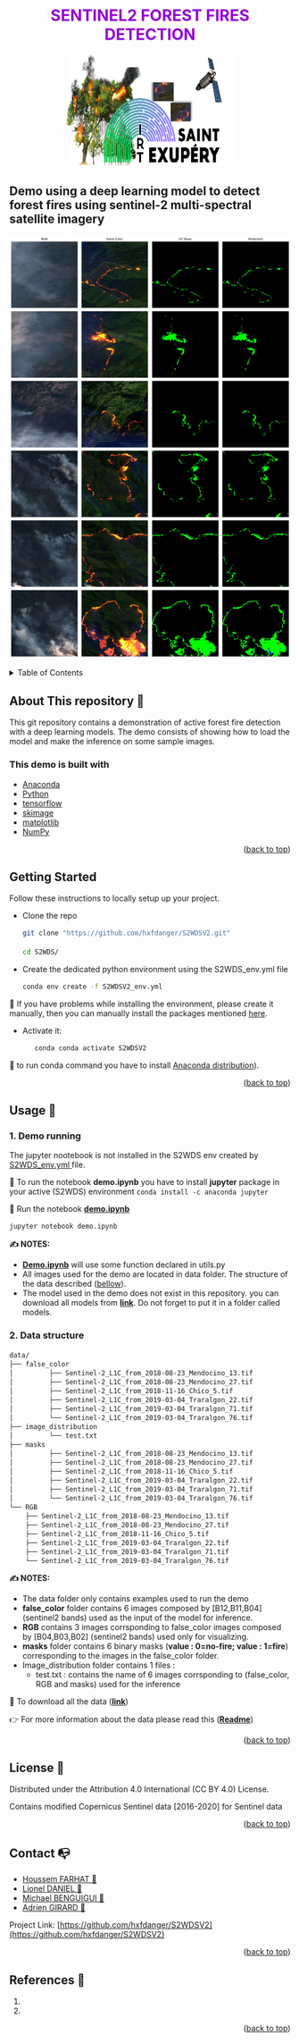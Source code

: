 <H1 align="center" style="color:darkviolet"> SENTINEL2 FOREST FIRES DETECTION </H1>

<p align="center">
<img src="images/logo.png"  width=300" height="200"><br>
</p>

## Demo using a deep learning model to detect forest fires using sentinel-2 multi-spectral satellite imagery




<p align="center">
<img src="images/predictions.jpg" ><br>
</p>


<div id="top"></div>
<!-- TABLE OF CONTENTS -->
<details>
  <summary>Table of Contents</summary>
  <ol>
    <li><a href="#about-this-repository-">About This Repository</a></li>
    <li>
      <a href="#getting-started">Getting Started</a>
    </li>
    <li>
        <a href="#usage-">Usage</a>
        <ul>
            <li><a href="#demo_running">Demo running</a></li>
            <li><a href="#data_structure">Data structure</a></li>
        </ul>
    </li>
    <li><a href="#license-">License</a></li>
    <li><a href="#contact-">Contact</a></li>
    <li><a href="#references-">References</a></li>
  </ol>
</details>



<!-- ABOUT THE PROJECT -->

## About This repository 💼

This git repository contains a demonstration of active forest fire detection with a deep learning models. The demo
consists of showing how to load the model and make the inference on some sample images.


### <div id="packages"> This demo is built with </div>

* [Anaconda](https://www.anaconda.com/products/distribution)
* [Python](https://www.python.org/)
* [tensorflow](https://www.tensorflow.org/)
* [skimage](https://scikit-image.org/)
* [matplotlib](https://matplotlib.org/)
* [NumPy](https://numpy.org/)

<p align="right">(<a href="#top">back to top</a>)</p>



<!-- GETTING STARTED -->

## Getting Started

Follow these instructions to locally setup up your project.


- Clone the repo

  ```sh
  git clone "https://github.com/hxfdanger/S2WDSV2.git"
  
  cd S2WDS/
  ```


- Create the dedicated python environment using the S2WDS_env.yml file

   ```sh
   conda env create -f S2WDSV2_env.yml
   ```
🚨 If you have problems while installing the environment, please create it manually, 
then you can manually install the packages mentioned <a href="#packages">here</a>.

- Activate it:
  ```sh
     conda conda activate S2WDSV2
  ```

🚨 to run conda command you have to install [Anaconda distribution](https://www.anaconda.com/products/distribution)). 

<p align="right">(<a href="#top">back to top</a>)</p>



<!-- USAGE EXAMPLES -->

## Usage 📒

### <div id="demo_running"> 1. Demo running</div>

The jupyter nootebook is not installed in the S2WDS env created by <a href="https://github.com/hxfdanger/S2WDSV2/blob/main/S2WDSV2_env.yml">S2WDS_env.yml </a> file.

🚨 To run the notebook **demo.ipynb** you have to install **jupyter** package in your active (S2WDS) environment
```conda install -c anaconda jupyter```

🏁 Run the notebook [**demo.ipynb**](https://github.com/hxfdanger/S2WDS/blob/prepare_demo/demo.ipynb)

```bash
jupyter notebook demo.ipynb
```

**✍ NOTES:**

- [**Demo.ipynb**](https://github.com/hxfdanger/S2WDS/blob/prepare_demo/demo.ipynb) will use some function declared in
  utils.py
- All images used for the demo are located in data folder. The structure of the data described
  (<a href="#data_structure">bellow</a>).
- The model used in the demo does not exist in this repository. you can download all models from [__link__](https://). 
Do not forget to put it in a folder called models.


### <div id="data_structure"> 2. Data structure</div>

```
data/
├── false_color
│         ├── Sentinel-2_L1C_from_2018-08-23_Mendocino_13.tif
│         ├── Sentinel-2_L1C_from_2018-08-23_Mendocino_27.tif
│         ├── Sentinel-2_L1C_from_2018-11-16_Chico_5.tif
│         ├── Sentinel-2_L1C_from_2019-03-04_Traralgon_22.tif
│         ├── Sentinel-2_L1C_from_2019-03-04_Traralgon_71.tif
│         └── Sentinel-2_L1C_from_2019-03-04_Traralgon_76.tif
├── image_distribution
│         └── test.txt
├── masks
│         ├── Sentinel-2_L1C_from_2018-08-23_Mendocino_13.tif
│         ├── Sentinel-2_L1C_from_2018-08-23_Mendocino_27.tif
│         ├── Sentinel-2_L1C_from_2018-11-16_Chico_5.tif
│         ├── Sentinel-2_L1C_from_2019-03-04_Traralgon_22.tif
│         ├── Sentinel-2_L1C_from_2019-03-04_Traralgon_71.tif
│         └── Sentinel-2_L1C_from_2019-03-04_Traralgon_76.tif
└── RGB
    ├── Sentinel-2_L1C_from_2018-08-23_Mendocino_13.tif
    ├── Sentinel-2_L1C_from_2018-08-23_Mendocino_27.tif
    ├── Sentinel-2_L1C_from_2018-11-16_Chico_5.tif
    ├── Sentinel-2_L1C_from_2019-03-04_Traralgon_22.tif
    ├── Sentinel-2_L1C_from_2019-03-04_Traralgon_71.tif
    └── Sentinel-2_L1C_from_2019-03-04_Traralgon_76.tif

```
**✍ NOTES:**

- The data folder only contains examples used to run the demo
- **false_color** folder contains 6 images composed by [B12,B11,B04] (sentinel2 bands) used as the input of the model for inference. 
- **RGB** contains 3 images corrsponding to false_color images composed by [B04,B03,B02] (sentinel2 bands) used only for visualizing.
- **masks** folder contains 6 binary masks (**value : 0=no-fire; value : 1=fire**) corresponding to the images in the false_color folder.
- Image_distribution folder contains 1 files :
  - test.txt : contains the name of 6 images corrsponding to (false_color, RGB and masks) used for the inference

🚨 To download all the data ([__link__](https://ciar.irt-saintexupery.com/index.php/s/NDXrX4eRKzkIPWD))

👉 For more information about the data please read this ([__Readme__]())

<p align="right">(<a href="#top">back to top</a>)</p>



<!-- LICENSE -->

## License 📑


Distributed under the Attribution 4.0 International (CC BY 4.0) License. 

Contains modified Copernicus Sentinel data [2016-2020] for Sentinel data

<p align="right">(<a href="#top">back to top</a>)</p>



<!-- CONTACT -->

## Contact 📭

* [Houssem FARHAT 📧](mailto:houssem.farhat@irt-saintexupery.com)
* [Lionel DANIEL 📧](mailto:lionel.daniel@irt-saintexupery.com)
* [Michael BENGUIGUI 📧](mailto:michael.benguigui@irt-saintexupery.com)
* [Adrien GIRARD 📧](mailto:adrien.girard@irt-saintexupery.com)


Project Link: [https://github.com/hxfdanger/S2WDSV2](https://github.com/hxfdanger/S2WDSV2)

<p align="right">(<a href="#top">back to top</a>)</p>



<!-- REFERENCES -->

## References 🔗 

<ol>
<li>
</li>
<li>
</li>
</ol>


<p align="right">(<a href="#top">back to top</a>)</p>
